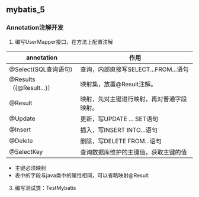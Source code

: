 ## mybatis_5

### Annotation注解开发

1. 编写UserMapper接口，在方法上配置注解

| annotation               | 作用                                       |
| ------------------------ | ------------------------------------------ |
| @Select(SQL查询语句)     | 查询，内部直接写SELECT...FROM...语句       |
| @Results（{@Result...}） | 映射集，放置@Result注解。                  |
| @Result                  | 映射，先对主键进行映射，再对普通字段映射。 |
| @Update                  | 更新，写UPDATE ... SET语句                 |
| @Insert                  | 插入，写INSERT INTO...语句                 |
| @Delete                  | 删除，写DELETE FROM...语句                 |
| @SelectKey               | 查询数据库维护的主键值，获取主键的值       |

 - 主键必须映射
 - 表中的字段与java类中的属性相同，可以省略映射@Result

3. 编写测试类：TestMybatis
